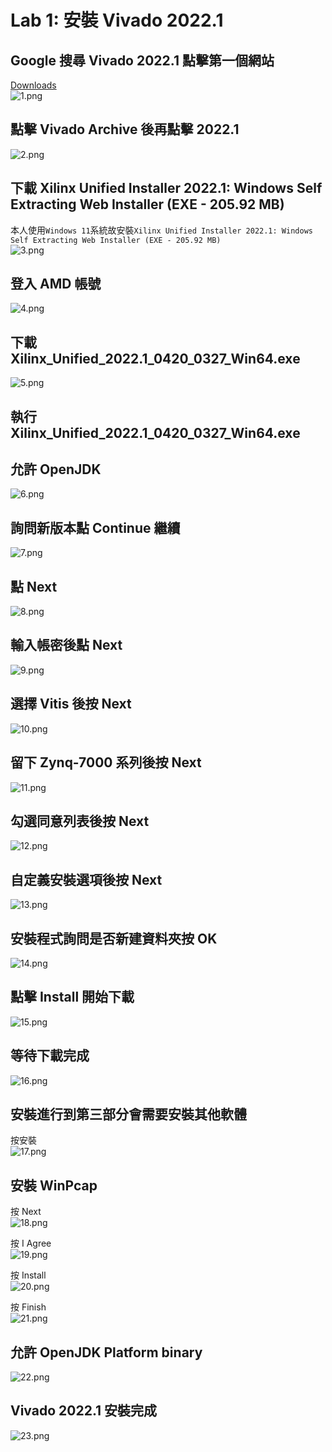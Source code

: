 # Lab 1: 安裝 Vivado 2022.1  
## Google 搜尋 Vivado 2022.1 點擊第一個網站  
[Downloads](https://www.xilinx.com/support/download.html)  
![1.png](pictures/1.png "1.png")
  
## 點擊 Vivado Archive 後再點擊 2022.1  
![2.png](pictures/2.png "2.png")
  
## 下載 Xilinx Unified Installer 2022.1: Windows Self Extracting Web Installer (EXE - 205.92 MB)  
本人使用`Windows 11`系統故安裝`Xilinx Unified Installer 2022.1: Windows Self Extracting Web Installer (EXE - 205.92 MB)`  
![3.png](pictures/3.png "3.png")
  
## 登入 AMD 帳號  
![4.png](pictures/4.png "4.png")
  
## 下載 Xilinx_Unified_2022.1_0420_0327_Win64.exe  
![5.png](pictures/5.png "5.png")
  
## 執行 Xilinx_Unified_2022.1_0420_0327_Win64.exe  
  
## 允許 OpenJDK  
![6.png](pictures/6.png "6.png")
  
## 詢問新版本點 Continue 繼續  
![7.png](pictures/7.png "7.png")
  
## 點 Next  
![8.png](pictures/8.png "8.png")
  
## 輸入帳密後點 Next  
![9.png](pictures/9.png "9.png")
  
## 選擇 Vitis 後按 Next  
![10.png](pictures/10.png "10.png")
  
## 留下 Zynq-7000 系列後按 Next  
![11.png](pictures/11.png "11.png")
  
## 勾選同意列表後按 Next  
![12.png](pictures/12.png "12.png")
  
## 自定義安裝選項後按 Next  
![13.png](pictures/13.png "13.png")
  
## 安裝程式詢問是否新建資料夾按 OK  
![14.png](pictures/14.png "14.png")
  
## 點擊 Install 開始下載  
![15.png](pictures/15.png "15.png")
  
## 等待下載完成  
![16.png](pictures/16.png "16.png")
  
## 安裝進行到第三部分會需要安裝其他軟體  
按安裝  
![17.png](pictures/17.png "17.png")
  
## 安裝 WinPcap  
按 Next  
![18.png](pictures/18.png "18.png")
  
按 I Agree  
![19.png](pictures/19.png "19.png")
  
按 Install  
![20.png](pictures/20.png "20.png")
  
按 Finish  
![21.png](pictures/21.png "21.png")
  
## 允許 OpenJDK Platform binary  
![22.png](pictures/22.png "22.png")
  
## Vivado 2022.1 安裝完成  
![23.png](pictures/23.png "23.png")